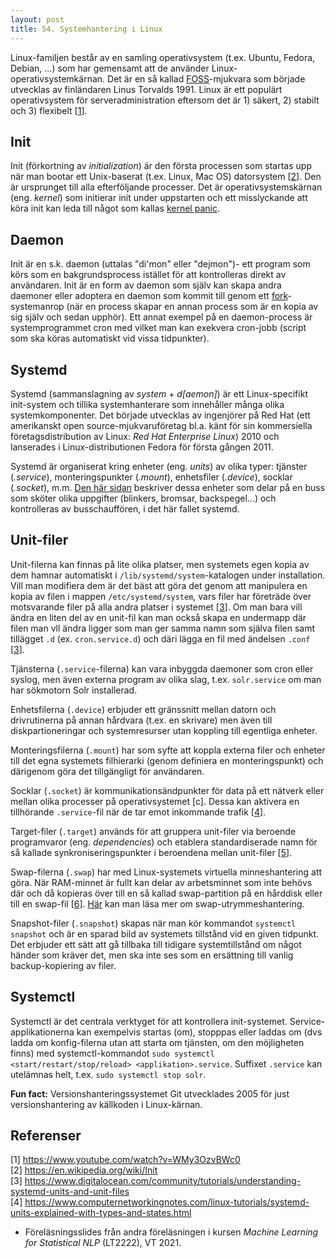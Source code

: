 ```yaml
---
layout: post
title: 54. Systemhantering i Linux
---
```


Linux-familjen består av en samling operativsystem (t.ex. Ubuntu, Fedora, Debian, ...) som har gemensamt att de använder Linux-operativsystemkärnan. Det är en så kallad [FOSS](https://sv.wikipedia.org/wiki/FOSS)-mjukvara som började utvecklas av finländaren Linus Torvalds 1991. Linux är ett populärt operativsystem för serveradministration eftersom det är 1) säkert, 2) stabilt och 3) flexibelt [[1](https://www.youtube.com/watch?v=WMy3OzvBWc0)].

## Init
Init (förkortning av *initialization*) är den första processen som startas upp när man bootar ett Unix-baserat (t.ex. Linux, Mac OS) datorsystem [[2](https://en.wikipedia.org/wiki/Init)]. Den är ursprunget till alla efterföljande processer. Det är operativsystemskärnan (eng. *kernel*) som initierar init under uppstarten och ett misslyckande att köra init kan leda till något som kallas [kernel panic](https://sv.wikipedia.org/wiki/Kernel_panic).

## Daemon
Init är en s.k. daemon (uttalas "di'mon" eller "dejmon")- ett program som körs som en bakgrundsprocess istället för att kontrolleras direkt av användaren. Init är en form av daemon som själv kan skapa andra daemoner eller adoptera en daemon som kommit till genom ett [fork](https://en.wikipedia.org/wiki/Fork_(system_call))-systemanrop (när en process skapar en annan process som är en kopia av sig själv och sedan upphör). Ett annat exempel på en daemon-process är systemprogrammet cron med vilket man kan exekvera cron-jobb (script som ska köras automatiskt vid vissa tidpunkter).

## Systemd
Systemd (sammanslagning av *system* + *d\[aemon\]*) är ett Linux-specifikt init-system och tillika systemhanterare som innehåller många olika systemkomponenter. Det började utvecklas av ingenjörer på Red Hat (ett amerikanskt open source-mjukvaruföretag bl.a. känt för sin kommersiella företagsdistribution av Linux: *Red Hat Enterprise Linux*) 2010 och lanserades i Linux-distributionen Fedora för första gången 2011.

Systemd är organiserat kring enheter (eng. *units*) av olika typer: tjänster (*.service*), monteringspunkter (*.mount*), enhetsfiler (*.device*), socklar (*.socket*), m.m. [Den här sidan](https://www.computernetworkingnotes.com/linux-tutorials/systemd-units-explained-with-types-and-states.html) beskriver dessa enheter som delar på en buss som sköter olika uppgifter (blinkers, bromsar, backspegel...) och kontrolleras av busschauffören, i det här fallet systemd. 

## Unit-filer
Unit-filerna kan finnas på lite olika platser, men systemets egen kopia av dem hamnar automatiskt i `/lib/systemd/system`-katalogen under installation. Vill man modifiera dem är det bäst att göra det genom att manipulera en kopia av filen i mappen `/etc/systemd/system`, vars filer har företräde över motsvarande filer på alla andra platser i systemet [[3](https://www.digitalocean.com/community/tutorials/understanding-systemd-units-and-unit-files )]. Om man bara vill ändra en liten del av en unit-fil kan man också skapa en undermapp där filen man vll ändra ligger som man ger samma namn som själva filen samt tillägget `.d` (ex. `cron.service.d`) och däri lägga en fil med ändelsen `.conf` [[3](https://www.digitalocean.com/community/tutorials/understanding-systemd-units-and-unit-files )].

Tjänsterna (`.service`-filerna) kan vara inbyggda daemoner som cron eller syslog, men även externa program av olika slag, t.ex. `solr.service` om man har sökmotorn Solr installerad. 

Enhetsfilerna (`.device`) erbjuder ett gränssnitt mellan datorn och drivrutinerna på annan hårdvara (t.ex. en skrivare) men även till diskpartioneringar  och systemresurser utan koppling till egentliga enheter.

Monteringsfilerna (`.mount`) har som syfte att koppla externa filer och enheter till det egna systemets filhierarki (genom definiera en monteringspunkt) och därigenom göra det tillgängligt för användaren.

Socklar (`.socket`) är kommunikationsändpunkter för data på ett nätverk eller mellan olika processer på operativsystemet [c]. Dessa kan aktivera en tillhörande `.service`-fil när de tar emot inkommande trafik [[4](https://www.computernetworkingnotes.com/linux-tutorials/systemd-units-explained-with-types-and-states.html)]. 

Target-filer (`.target`) används för att gruppera unit-filer via beroende programvaror (eng. *dependencies*) och etablera standardiserade namn för så kallade synkroniseringspunkter i beroendena mellan unit-filer [[5](https://man7.org/linux/man-pages/man5/systemd.target.5.html)].

​Swap-filerna (`.swap`) har med Linux-systemets virtuella minneshantering att göra. När RAM-minnet är fullt kan delar av arbetsminnet som inte behövs där och då kopieras över till en så kallad swap-partition på en hårddisk eller till en swap-fil [[6](https://www.linux.com/news/all-about-linux-swap-space/)]. [Här](https://www.linux.com/news/all-about-linux-swap-space/) kan man läsa mer om swap-utrymmeshantering.

Snapshot-filer (`.snapshot`) skapas när man kör kommandot `systemctl snapshot` och är en sparad bild av systemets tillstånd vid en given tidpunkt. Det erbjuder ett sätt att gå tillbaka till tidigare systemtillstånd om något händer som kräver det, men ska inte ses som en ersättning till vanlig backup-kopiering av filer.

## Systemctl
Systemctl är det centrala verktyget för att kontrollera init-systemet. Service-applikationerna kan exempelvis startas (om), stopppas eller laddas om (dvs ladda om konfig-filerna utan att starta om tjänsten, om den möjligheten finns) med systemctl-kommandot `sudo systemctl <start/restart/stop/reload> <applikation>.service`. Suffixet `.service` kan utelämnas helt, t.ex. `sudo systemctl stop solr`.

**Fun fact:** Versionshanteringssystemet Git utvecklades 2005 för just versionshantering av källkoden i Linux-kärnan.

## Referenser

[1] https://www.youtube.com/watch?v=WMy3OzvBWc0 <br>
[2] https://en.wikipedia.org/wiki/Init <br>
[3] https://www.digitalocean.com/community/tutorials/understanding-systemd-units-and-unit-files <br>
[4] https://www.computernetworkingnotes.com/linux-tutorials/systemd-units-explained-with-types-and-states.html <br>
- Föreläsningsslides från andra föreläsningen i kursen *Machine Learning for Statistical NLP* (LT2222), VT 2021.  
